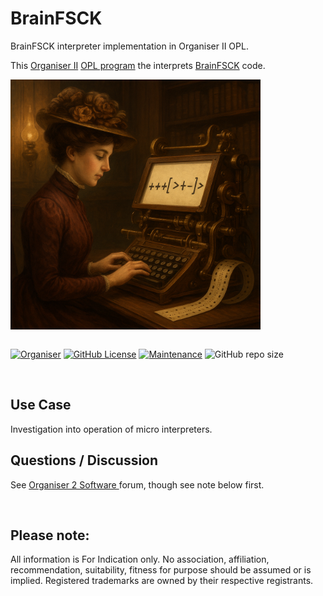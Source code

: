 # BrainFSCK
BrainFSCK interpreter implementation in Organiser II OPL.

This <a href="https://en.wikipedia.org/wiki/Psion_Organiser"> Organiser II</a> <a href="https://en.wikipedia.org/wiki/Open_Programming_Language">OPL program</a> the interprets <a href="https://en.wikipedia.org/wiki/Brainfuck">BrainFSCK</a> code.  

<div align="center">
  <div style="display: flex; align-items: flex-start;">
    <img src="https://github.com/nofitnessforpurpose/BrainFSCK/blob/main/images/BFSCK-01.png?raw=true" width="400px" alt="NotFitForPurpose Image copyright (c) 20 August 2025 nofitnessforpurpose All Rights Reserved">
  </div>
</div>
<BR>

[![Organiser](https://img.shields.io/badge/gadget-Organiser_II-blueviolet.svg?%3D&style=flat-square)](https://en.wikipedia.org/wiki/Psion_Organiser)
[![GitHub License](https://img.shields.io/github/license/nofitnessforpurpose/BrainFSCK?style=flat-square)](https://github.com/nofitnessforpurpose/BrainFSCK/blob/main/LICENSE)
[![Maintenance](https://img.shields.io/badge/maintained%3F-yes-green.svg?style=flat-square)](https://github.com/nofitnessforpurpose/BrainFSCK/graphs/commit-activity)
![GitHub repo size](https://img.shields.io/github/repo-size/nofitnessforpurpose/BrainFSCK?style=flat-square)

<br>  

## Use Case
Investigation into operation of micro interpreters.

## Questions / Discussion
See <a target="_blank" rel="noopener noreferrer" href="https://www.organiser2.com/"> Organiser 2 Software </a> forum, though see note below first.

<BR>

## Please note:  
All information is For Indication only.
No association, affiliation, recommendation, suitability, fitness for purpose should be assumed or is implied.
Registered trademarks are owned by their respective registrants.
